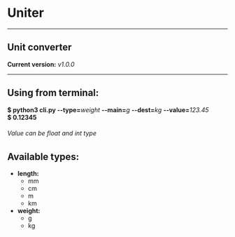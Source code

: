 # Uniter 

------
## Unit converter
**Current version:** *v1.0.0*

------
## Using from terminal:
**$ python3 cli.py --type=**_weight_ **--main=**_g_ **--dest=**_kg_ **--value=**_123.45_<br>
**$ 0.12345**

###### Value can be *float* and *int* type

## Available types:
- **length:**
  - mm
  - cm
  - m
  - km
- **weight:**
  - g
  - kg

